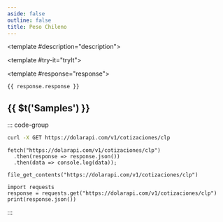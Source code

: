 ```yaml
---
aside: false
outline: false
title: Peso Chileno
---
```


<script setup>
import { setRegionForSidebar } from '../../.vitepress/sidebar/sidebar.utils.js'

setRegionForSidebar('ar')
</script>

<OAOperation operationId="get-cotizacion-clp" :hide-default-footer="false">

<template #description="description">

<PathEndpoint :method="description.method" :path="description.path" :baseUrl="description.baseUrl" />



<!--@include: ./parts/get-cotizacion-clp-description-after.md -->

</template>

<template #try-it="tryIt">

<TryItButton :operation-id="tryIt.operationId" :method="tryIt.method" hide-endpoint>

<template #response="response">

```json-vue
{{ response.response }}
```

</template>

</TryItButton>

## {{ $t('Samples') }}

::: code-group

```bash [cURL] 
curl -X GET https://dolarapi.com/v1/cotizaciones/clp
```

```js-vue [JavaScript]
fetch("https://dolarapi.com/v1/cotizaciones/clp")
  .then(response => response.json())
  .then(data => console.log(data));
```

```php-vue [PHP]
file_get_contents("https://dolarapi.com/v1/cotizaciones/clp")
```

```python-vue [Python]
import requests
response = requests.get("https://dolarapi.com/v1/cotizaciones/clp")
print(response.json())
```

:::

</template>

</OAOperation>
